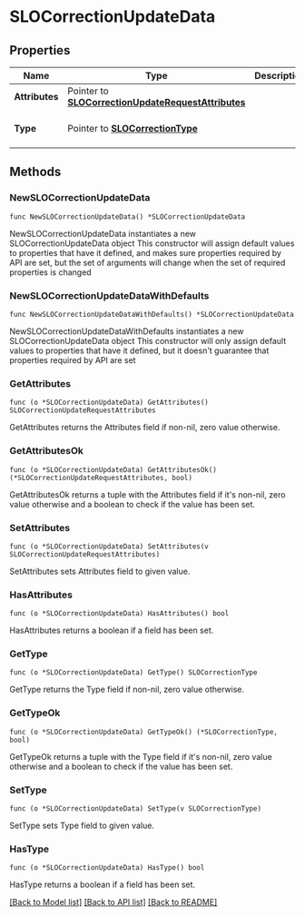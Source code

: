 # SLOCorrectionUpdateData

## Properties

Name | Type | Description | Notes
------------ | ------------- | ------------- | -------------
**Attributes** | Pointer to [**SLOCorrectionUpdateRequestAttributes**](SLOCorrectionUpdateRequestAttributes.md) |  | [optional] 
**Type** | Pointer to [**SLOCorrectionType**](SLOCorrectionType.md) |  | [optional] [default to "correction"]

## Methods

### NewSLOCorrectionUpdateData

`func NewSLOCorrectionUpdateData() *SLOCorrectionUpdateData`

NewSLOCorrectionUpdateData instantiates a new SLOCorrectionUpdateData object
This constructor will assign default values to properties that have it defined,
and makes sure properties required by API are set, but the set of arguments
will change when the set of required properties is changed

### NewSLOCorrectionUpdateDataWithDefaults

`func NewSLOCorrectionUpdateDataWithDefaults() *SLOCorrectionUpdateData`

NewSLOCorrectionUpdateDataWithDefaults instantiates a new SLOCorrectionUpdateData object
This constructor will only assign default values to properties that have it defined,
but it doesn't guarantee that properties required by API are set

### GetAttributes

`func (o *SLOCorrectionUpdateData) GetAttributes() SLOCorrectionUpdateRequestAttributes`

GetAttributes returns the Attributes field if non-nil, zero value otherwise.

### GetAttributesOk

`func (o *SLOCorrectionUpdateData) GetAttributesOk() (*SLOCorrectionUpdateRequestAttributes, bool)`

GetAttributesOk returns a tuple with the Attributes field if it's non-nil, zero value otherwise
and a boolean to check if the value has been set.

### SetAttributes

`func (o *SLOCorrectionUpdateData) SetAttributes(v SLOCorrectionUpdateRequestAttributes)`

SetAttributes sets Attributes field to given value.

### HasAttributes

`func (o *SLOCorrectionUpdateData) HasAttributes() bool`

HasAttributes returns a boolean if a field has been set.

### GetType

`func (o *SLOCorrectionUpdateData) GetType() SLOCorrectionType`

GetType returns the Type field if non-nil, zero value otherwise.

### GetTypeOk

`func (o *SLOCorrectionUpdateData) GetTypeOk() (*SLOCorrectionType, bool)`

GetTypeOk returns a tuple with the Type field if it's non-nil, zero value otherwise
and a boolean to check if the value has been set.

### SetType

`func (o *SLOCorrectionUpdateData) SetType(v SLOCorrectionType)`

SetType sets Type field to given value.

### HasType

`func (o *SLOCorrectionUpdateData) HasType() bool`

HasType returns a boolean if a field has been set.


[[Back to Model list]](../README.md#documentation-for-models) [[Back to API list]](../README.md#documentation-for-api-endpoints) [[Back to README]](../README.md)



